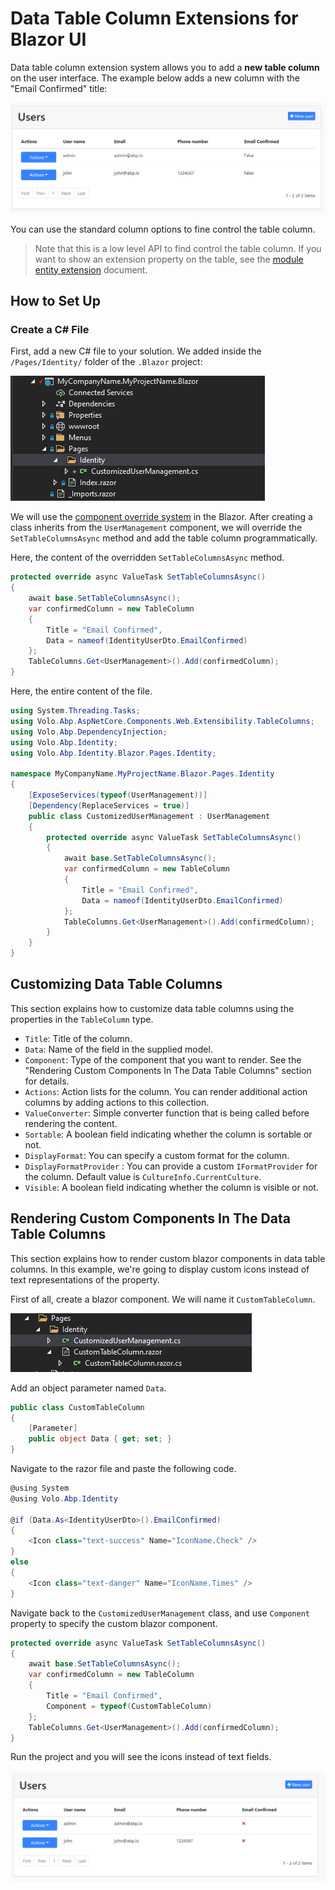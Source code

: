 # Data Table Column Extensions for Blazor UI

Data table column extension system allows you to add a **new table column** on the user interface. The example below adds a new column with the "Email Confirmed" title:

![datatable-column-extension-](../../images/table-column-extension-example-blazor.png)

You can use the standard column options to fine control the table column.

> Note that this is a low level API to find control the table column. If you want to show an extension property on the table, see the [module entity extension](../../Module-Entity-Extensions.md) document.

## How to Set Up

### Create a C# File

First, add a new C# file to your solution. We added inside the `/Pages/Identity/` folder of the `.Blazor` project:

![user-action-extension-on-solution](../../images/user-action-extension-on-blazor-project.png)

We will use the [component override system](Customization-Overriding-Components.md) in the Blazor. After creating a class inherits from the `UserManagement` component, we will override the `SetTableColumnsAsync` method and add the table column programmatically.

Here, the content of the overridden `SetTableColumnsAsync` method.

```csharp
protected override async ValueTask SetTableColumnsAsync()
{
    await base.SetTableColumnsAsync();
    var confirmedColumn = new TableColumn
    {
        Title = "Email Confirmed",
        Data = nameof(IdentityUserDto.EmailConfirmed)
    };
    TableColumns.Get<UserManagement>().Add(confirmedColumn);
}
```
Here, the entire content of the file.

```csharp
using System.Threading.Tasks;
using Volo.Abp.AspNetCore.Components.Web.Extensibility.TableColumns;
using Volo.Abp.DependencyInjection;
using Volo.Abp.Identity;
using Volo.Abp.Identity.Blazor.Pages.Identity;

namespace MyCompanyName.MyProjectName.Blazor.Pages.Identity
{
    [ExposeServices(typeof(UserManagement))]
    [Dependency(ReplaceServices = true)]
    public class CustomizedUserManagement : UserManagement
    {
        protected override async ValueTask SetTableColumnsAsync()
        {
            await base.SetTableColumnsAsync();
            var confirmedColumn = new TableColumn
            {
                Title = "Email Confirmed",
                Data = nameof(IdentityUserDto.EmailConfirmed)
            };
            TableColumns.Get<UserManagement>().Add(confirmedColumn);
        }
    }
}
```

## Customizing Data Table Columns

This section explains how to customize data table columns using the properties in the `TableColumn` type.

* `Title`: Title of the column.
* `Data`: Name of the field in the supplied model.
* `Component`: Type of the component that you want to render. See the "Rendering Custom Components In The Data Table Columns" section for details.
* `Actions`: Action lists for the column. You can render additional action columns by adding actions to this collection.
* `ValueConverter`: Simple converter function that is being called before rendering the content.
* `Sortable`: A boolean field indicating whether the column is sortable or not.
* `DisplayFormat`: You can specify a custom format for the column.
* `DisplayFormatProvider` : You can provide a custom `IFormatProvider` for the column. Default value is `CultureInfo.CurrentCulture`.
* `Visible`: A boolean field indicating whether the column is visible or not.

## Rendering Custom Components In The Data Table Columns

This section explains how to render custom blazor components in data table columns. In this example, we're going to display custom icons instead of text representations of the property.

First of all, create a blazor component. We will name it `CustomTableColumn`.

![data-table-colum-extension-blazor-component-render-solution](../../images/data-table-colum-extension-blazor-component-render-solution.png)

Add an object parameter named `Data`.

```csharp
public class CustomTableColumn
{
    [Parameter]
    public object Data { get; set; }
}
```

Navigate to the razor file and paste the following code.

```csharp
@using System
@using Volo.Abp.Identity

@if (Data.As<IdentityUserDto>().EmailConfirmed)
{
    <Icon class="text-success" Name="IconName.Check" />
}
else
{
    <Icon class="text-danger" Name="IconName.Times" />
}
```

Navigate back to the `CustomizedUserManagement` class, and use `Component` property to specify the custom blazor component.

```csharp
protected override async ValueTask SetTableColumnsAsync()
{
    await base.SetTableColumnsAsync();
    var confirmedColumn = new TableColumn
    {
        Title = "Email Confirmed",
        Component = typeof(CustomTableColumn)
    };
    TableColumns.Get<UserManagement>().Add(confirmedColumn);
}
```

Run the project and you will see the icons instead of text fields.

![data-table-colum-extension-blazor-component-render](../../images/data-table-colum-extension-blazor-component-render.png)